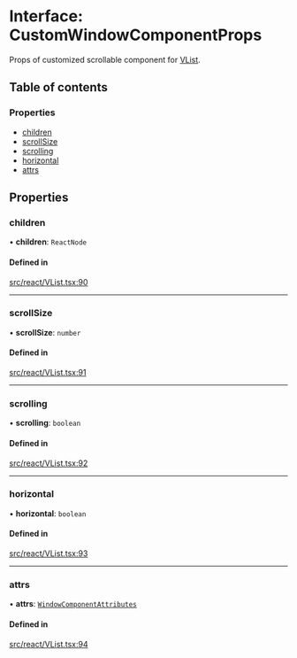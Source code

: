# Interface: CustomWindowComponentProps

Props of customized scrollable component for [VList](../API.md#vlist).

## Table of contents

### Properties

- [children](CustomWindowComponentProps.md#children)
- [scrollSize](CustomWindowComponentProps.md#scrollsize)
- [scrolling](CustomWindowComponentProps.md#scrolling)
- [horizontal](CustomWindowComponentProps.md#horizontal)
- [attrs](CustomWindowComponentProps.md#attrs)

## Properties

### children

• **children**: `ReactNode`

#### Defined in

[src/react/VList.tsx:90](https://github.com/inokawa/virtua/blob/c2090fa/src/react/VList.tsx#L90)

___

### scrollSize

• **scrollSize**: `number`

#### Defined in

[src/react/VList.tsx:91](https://github.com/inokawa/virtua/blob/c2090fa/src/react/VList.tsx#L91)

___

### scrolling

• **scrolling**: `boolean`

#### Defined in

[src/react/VList.tsx:92](https://github.com/inokawa/virtua/blob/c2090fa/src/react/VList.tsx#L92)

___

### horizontal

• **horizontal**: `boolean`

#### Defined in

[src/react/VList.tsx:93](https://github.com/inokawa/virtua/blob/c2090fa/src/react/VList.tsx#L93)

___

### attrs

• **attrs**: [`WindowComponentAttributes`](../API.md#windowcomponentattributes)

#### Defined in

[src/react/VList.tsx:94](https://github.com/inokawa/virtua/blob/c2090fa/src/react/VList.tsx#L94)
